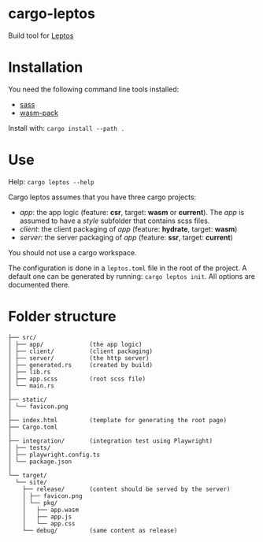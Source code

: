 # cargo-leptos

Build tool for [Leptos](https://crates.io/crates/leptos)

# Installation

You need the following command line tools installed:

- [sass](https://sass-lang.com/dart-sass)
- [wasm-pack](https://rustwasm.github.io/wasm-pack/)

Install with: `cargo install --path .`

# Use

Help: `cargo leptos --help`

Cargo leptos assumes that you have three cargo projects:

- _app_: the app logic (feature: **csr**, target: **wasm** or **current**). The _app_ is assumed to have a _style_ subfolder that contains scss files.
- _client_: the client packaging of _app_ (feature: **hydrate**, target: **wasm**)
- _server_: the server packaging of _app_ (feature: **ssr**, target: **current**)

You should not use a cargo workspace.

The configuration is done in a `leptos.toml` file in the root of the project. A default one can be generated by running: `cargo leptos init`. All options are documented there.

# Folder structure

```
├── src/
│ ├── app/             (the app logic)
│ ├── client/          (client packaging)
│ ├── server/          (the http server)
│ ├── generated.rs     (created by build)
│ ├── lib.rs
│ ├── app.scss         (root scss file)
│ └── main.rs
│
├── static/
│ └── favicon.png
│
├── index.html         (template for generating the root page)
├── Cargo.toml
│
├── integration/       (integration test using Playwright)
│ ├── tests/
│ ├── playwright.config.ts
│ └── package.json
│
└── target/
  └── site/
    ├── release/       (content should be served by the server)
    │ ├── favicon.png
    │ └── pkg/
    │   ├── app.wasm
    │   ├── app.js
    │   └── app.css
    └── debug/         (same content as release)
```
